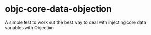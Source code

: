 objc-core-data-objection
========================

A simple test to work out the best way to deal with injecting core data variables with Objection
